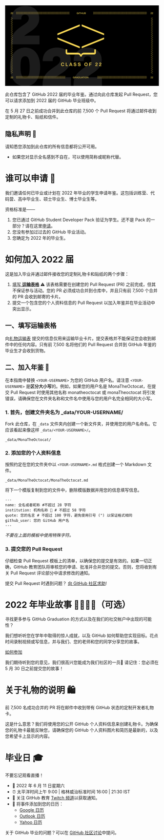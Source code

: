 ![主页](../assets/GHG_Blog_1.jpg)

此仓库包含了 GitHub 2022 届的毕业年鉴。通过向此仓库发起 Pull Request，您可以请求添加到 2022 届的 GitHub 毕业班级中。

在 5 月 27 日之前成功合并到此仓库的前 7,500 个 Pull Request 将通过邮件收到定制的礼物卡、贴纸和信件。

## 隐私声明 👀

请知悉您添加到此仓库的所有信息都将公开可用。

- 如果您对显示全名感到不自在，可以使用简称或昵称代替。

# 谁可以申请 📝

我们邀请任何已毕业或计划在 2022 年毕业的学生申请年鉴。这包括训练营、代码营、高中毕业生、硕士毕业生、博士毕业生等。

资格标准是——
1. 您已通过 GitHub Student Developer Pack 验证为学生。还不是 Pack 的一部分？请在这里[申请](https://education.github.com/discount_requests/student_application?utm_source=2022-06-11-GitHubGraduation)。
2. 您没有参加过过去的 GitHub 毕业活动。
3. 您确定为 2022 年的毕业生。

# 如何加入 2022 届

这是加入毕业并通过邮件接收您的定制礼物卡和贴纸的两个步骤：
1. [填写 **运输表格**](https://airtable.com/shrVMo8ItH4wjsO9f)
 ⚠️ 该表格需要在创建您的 Pull Request (PR) 之前完成，但其不保证参与活动。您的 PR 必须成功合并到仓库中，并且只有前 7,500 个合并的 PR 会收到邮寄的卡片。
2. 提交一个包含您的个人资料信息的 Pull Request 以加入年鉴并在毕业活动中突出显示。

## 一、填写运输表格

向[礼物运输表](https://airtable.com/shrVMo8ItH4wjsO9f) 提交的信息仅用来运输毕业卡片。提交表格并不能保证您会收到邮件中的任何内容。只有前 7,500 名将他们的 Pull Request 合并到 GitHub 年鉴的毕业生才会收到货物。

##  二、加入年鉴 🏫

在本指南中替换 `<YOUR-USERNAME>` 为您的 GitHub 用户名。请注意 `<YOUR-USERNAME>` 是**区分大小写**的。例如，如果您的用户名是 MonaTheOctocat，在提交 Pull Request 时使用其他名称 monatheoctocat 或 monaTheoctocat 将引发错误，请确保您在文件夹名称和文件名中使用与您的用户名完全相同的大小写。

### 1. 首先，创建文件夹名为 _data/YOUR-USERNAME/

Fork 此仓库，在 `_data` 文件夹内创建一个新文件夹，并使用您的用户名命名。它应该看起来像这样 `_data/<YOUR-USERNAME>/`。

```
_data/MonaTheOctocat/
```
### 2. 添加您的个人资料信息

按照约定在您的文件夹中以 `<YOUR-USERNAME>.md` 格式创建一个 Markdown 文件。

```
_data/MonaTheOctocat/MonaTheOctocat.md
```
将下一个模版复制到您的文件中，删除模版数据并用您的信息填写信息。
```
---
name: 全名或者昵称 #不超过 28 字符
institution: 机构名称 🚩 # 不超过 58 字符
quote: 您的名言 # 不超过 100 字符，避免使用引号 (") 以保证格式相同
github_user: 您的 GitHub 用户名
---
```

_不要在上面的模板中使用特殊字符。_

### 3. 提交您的 Pull Request

仔细检查 Pull Request 模板上的清单，以确保您的提交是有效的。如果一切正确，GitHub 教育团队将审核您的申请、批准并合并您的提交。否则，您将收到有关 Pull Request 评论部分中请求修改的通知。

提交 Pull Request 时遇到问题？ [向 GitHub 社区求助](https://github.com/orgs/github-community/discussions/categories/github-education)!

# 2022 年毕业故事 👩‍🏫👨‍🏫（可选）

寻找更多参与 GitHub Graduation 的方式以及在我们的社交帐户中出现的可能性？

我们想听听您在学年中取得的惊人成就，以及 GitHub 如何帮助您实现目标。花点时间录制视频或写信息，并与我们、您的老师和您的同学分享您的故事。

[如何参加](https://drive.google.com/file/d/1AcgUKLXx6WIC5s4eanzOfj8EsiYHARrt/view?usp=sharing)

我们期待听到您的意见，我们很高兴您能成为我们社区的一员💖 请记住：您必须在 5 月 30 日之前提交您的故事！
 


# 关于礼物的说明 🛍
前 7,500 名成功合并的 PR 将在邮件中收到带有 GitHub 状态的定制开发者礼物卡。

这是什么意思？我们将使用您的公开 GitHub 个人资料信息来创建礼物卡。为确保您的礼物卡最能反映您，请确保您的 GitHub 个人资料图片和简历是最新的，以及您希望卡上显示的内容。

# 毕业日 🎓
不要忘记观看直播！

- 📆 2022 年 6 月 11 日星期六
- ⏰ 太平洋时间上午 9:00 | 格林威治标准时间 16:00 | 21:30 IST
- 📍 关注 GitHub 教育 [Twitch 频道](https://twitch.tv/githubeducation)以获取通知。
- 📎 将事件添加到您的日历：
  - [Google 日历](https://calendar.google.com/calendar/render?action=TEMPLATE&dates=20220611T160000Z%2F20220611T180000Z&details=&location=https%3A%2F%2Fwww.twitch.tv%2Fgithubeducation&text=%F0%9F%8E%89%F0%9F%8E%8A%20GitHub%20Graduation%202022%20%F0%9F%8E%89%F0%9F%8E%8A)
  - [Outlook 日历](https://outlook.live.com/calendar/0/deeplink/compose?allday=false&body=&enddt=2022-06-11T18%3A00%3A00%2B00%3A00&location=https%3A%2F%2Fwww.twitch.tv%2Fgithubeducation&path=%2Fcalendar%2Faction%2Fcompose&rru=addevent&startdt=2022-06-11T16%3A00%3A00%2B00%3A00&subject=%F0%9F%8E%89%F0%9F%8E%8A%20GitHub%20Graduation%202022%20%F0%9F%8E%89%F0%9F%8E%8A)
  - [Yahoo 日历](https://calendar.yahoo.com/?desc=&dur=&et=20220611T180000Z&in_loc=https%3A%2F%2Fwww.twitch.tv%2Fgithubeducation&st=20220611T160000Z&title=%F0%9F%8E%89%F0%9F%8E%8A%20GitHub%20Graduation%202022%20%F0%9F%8E%89%F0%9F%8E%8A&v=60)


关于 GitHub 毕业的问题？可以在 [GitHub 社区讨论](https://github.com/orgs/github-community/discussions/categories/github-education)中提问。
